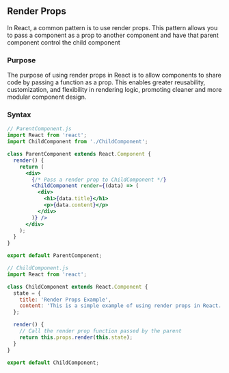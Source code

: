 ## Render Props

In React, a common pattern is to use render props. This pattern allows you to pass a component as a prop to another component and have that parent component control the child component

### Purpose

The purpose of using render props in React is to allow components to share code by passing a function as a prop. This enables greater reusability, customization, and flexibility in rendering logic, promoting cleaner and more modular component design.

### Syntax

```jsx
// ParentComponent.js
import React from 'react';
import ChildComponent from './ChildComponent';

class ParentComponent extends React.Component {
  render() {
    return (
      <div>
        {/* Pass a render prop to ChildComponent */}
        <ChildComponent render={(data) => (
          <div>
            <h1>{data.title}</h1>
            <p>{data.content}</p>
          </div>
        )} />
      </div>
    );
  }
}

export default ParentComponent;

// ChildComponent.js
import React from 'react';

class ChildComponent extends React.Component {
  state = {
    title: 'Render Props Example',
    content: 'This is a simple example of using render props in React.'
  };

  render() {
    // Call the render prop function passed by the parent
    return this.props.render(this.state);
  }
}

export default ChildComponent;
```
